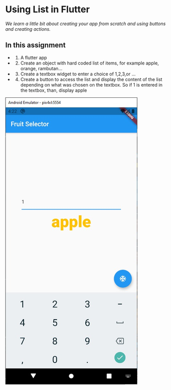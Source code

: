 # Using List in Flutter
_We learn a little bit about creating your app from scratch and using buttons and creating actions._
## In this assignment
- 1) A flutter app
- 2) Create an object with hard coded list of items, for example apple, orange, rambutan...
- 3) Create a textbox widget to enter a choice of 1,2,3,or ...
- 4) Create a button to access the list and display the content of the list depending on what was chosen on the textbox. So if 1 is entered in the textbox, than, display apple

![alt text](https://github.com/boi-git/assignment1/blob/master/output.jpeg)
